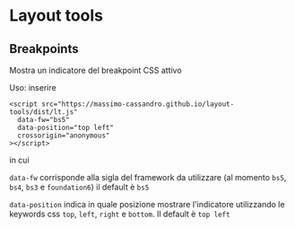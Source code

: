 # Layout tools

## Breakpoints 

Mostra un indicatore del breakpoint CSS attivo

Uso: inserire

```
<script src="https://massimo-cassandro.github.io/layout-tools/dist/lt.js"
  data-fw="bs5"
  data-position="top left"
  crossorigin="anonymous"
></script>
```

in cui

`data-fw` corrisponde alla sigla del framework da utilizzare (al momento `bs5`, `bs4`, `bs3` e `foundation6`)
il default è `bs5`

`data-position` indica in quale posizione mostrare l'indicatore utilizzando le
keywords css `top`, `left`, `right` e `bottom`. Il default è `top left`
